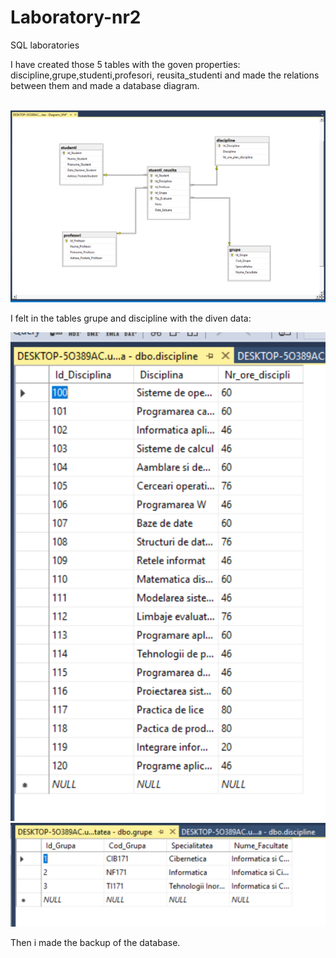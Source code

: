 # Laboratory-nr2
SQL laboratories
<p>I have created those 5 tables with the goven properties: discipline,grupe,studenti,profesori, reusita_studenti and made the relations between them and made a database diagram.</p><br>
<img src="digram_relaions.PNG">
<p>I felt in the tables grupe and discipline with the diven data:</p>
<img src="tabel_discipline.PNG">
<img src="tabel_grupe.PNG">
<p>Then i made the backup of the database.</p>
